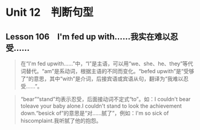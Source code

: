 ﻿ # Unit 12　判断句型
 ## Lesson 106　I'm fed up with……我实在难以忍受……
 
> 在“I'm fed upwith……”中，“I”是主语，可以用“we、she、he、they”等代词替代。“am”是系动词，根据主语的不同而变化。“befed upwith”是“受够了”的意思，其中“with”是介词，后接宾语或宾语从句，翻译为“我难以忍受……”。

> “bear”“stand”均表示忍受，后面接动词不定式“to”。如：I couldn't bear toleave your baby alone.I couldn't stand to look the achievement down.“besick of”的意思是“对……腻了”，例如：I'm so sick of hiscomplaint.我听腻了他的抱怨。


 